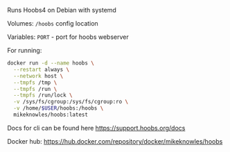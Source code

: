 Runs Hoobs4 on Debian with systemd

Volumes: `/hoobs` config location

Variables: `PORT` - port for hoobs webserver

For running:

```bash
docker run -d --name hoobs \
  --restart always \
  --network host \
  --tmpfs /tmp \
  --tmpfs /run \
  --tmpfs /run/lock \
  -v /sys/fs/cgroup:/sys/fs/cgroup:ro \
  -v /home/$USER/hoobs:/hoobs \
  mikeknowles/hoobs:latest
```

Docs for cli can be found here https://support.hoobs.org/docs

Docker hub: https://hub.docker.com/repository/docker/mikeknowles/hoobs
